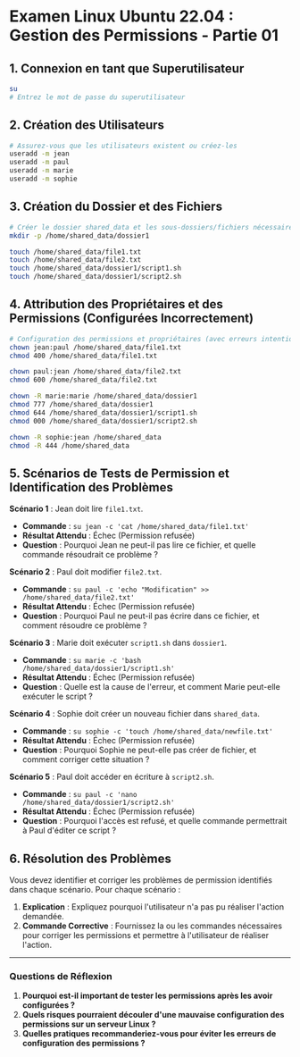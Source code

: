 # Examen Linux Ubuntu 22.04 : Gestion des Permissions - Partie 01
## 1. Connexion en tant que Superutilisateur

```bash
su
# Entrez le mot de passe du superutilisateur
```

## 2. Création des Utilisateurs

```bash
# Assurez-vous que les utilisateurs existent ou créez-les
useradd -m jean
useradd -m paul
useradd -m marie
useradd -m sophie
```

## 3. Création du Dossier et des Fichiers

```bash
# Créer le dossier shared_data et les sous-dossiers/fichiers nécessaires
mkdir -p /home/shared_data/dossier1

touch /home/shared_data/file1.txt
touch /home/shared_data/file2.txt
touch /home/shared_data/dossier1/script1.sh
touch /home/shared_data/dossier1/script2.sh
```

## 4. Attribution des Propriétaires et des Permissions (Configurées Incorrectement)

```bash
# Configuration des permissions et propriétaires (avec erreurs intentionnelles)
chown jean:paul /home/shared_data/file1.txt
chmod 400 /home/shared_data/file1.txt

chown paul:jean /home/shared_data/file2.txt
chmod 600 /home/shared_data/file2.txt

chown -R marie:marie /home/shared_data/dossier1
chmod 777 /home/shared_data/dossier1
chmod 644 /home/shared_data/dossier1/script1.sh
chmod 000 /home/shared_data/dossier1/script2.sh

chown -R sophie:jean /home/shared_data
chmod -R 444 /home/shared_data
```

## 5. Scénarios de Tests de Permission et Identification des Problèmes

**Scénario 1** : Jean doit lire `file1.txt`.

- **Commande** : `su jean -c 'cat /home/shared_data/file1.txt'`
- **Résultat Attendu** : Échec (Permission refusée)
- **Question** : Pourquoi Jean ne peut-il pas lire ce fichier, et quelle commande résoudrait ce problème ?

**Scénario 2** : Paul doit modifier `file2.txt`.

- **Commande** : `su paul -c 'echo "Modification" >> /home/shared_data/file2.txt'`
- **Résultat Attendu** : Échec (Permission refusée)
- **Question** : Pourquoi Paul ne peut-il pas écrire dans ce fichier, et comment résoudre ce problème ?

**Scénario 3** : Marie doit exécuter `script1.sh` dans `dossier1`.

- **Commande** : `su marie -c 'bash /home/shared_data/dossier1/script1.sh'`
- **Résultat Attendu** : Échec (Permission refusée)
- **Question** : Quelle est la cause de l'erreur, et comment Marie peut-elle exécuter le script ?

**Scénario 4** : Sophie doit créer un nouveau fichier dans `shared_data`.

- **Commande** : `su sophie -c 'touch /home/shared_data/newfile.txt'`
- **Résultat Attendu** : Échec (Permission refusée)
- **Question** : Pourquoi Sophie ne peut-elle pas créer de fichier, et comment corriger cette situation ?

**Scénario 5** : Paul doit accéder en écriture à `script2.sh`.

- **Commande** : `su paul -c 'nano /home/shared_data/dossier1/script2.sh'`
- **Résultat Attendu** : Échec (Permission refusée)
- **Question** : Pourquoi l'accès est refusé, et quelle commande permettrait à Paul d'éditer ce script ?

## 6. Résolution des Problèmes

Vous devez identifier et corriger les problèmes de permission identifiés dans chaque scénario. Pour chaque scénario :

1. **Explication** : Expliquez pourquoi l'utilisateur n'a pas pu réaliser l'action demandée.
2. **Commande Corrective** : Fournissez la ou les commandes nécessaires pour corriger les permissions et permettre à l'utilisateur de réaliser l'action.

---

### Questions de Réflexion

1. **Pourquoi est-il important de tester les permissions après les avoir configurées ?**
2. **Quels risques pourraient découler d'une mauvaise configuration des permissions sur un serveur Linux ?**
3. **Quelles pratiques recommanderiez-vous pour éviter les erreurs de configuration des permissions ?**


